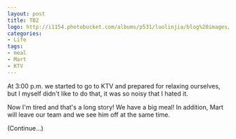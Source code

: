 ```yaml
---
layout: post
title: TB2
logo: http://i1154.photobucket.com/albums/p531/luolinjia/blog%20images/20150204_zps336fe444.jpg
categories:
- Life
tags:
- meal
- Mart
- KTV
---
```


At 3:00 p.m. we started to go to KTV and prepared for relaxing ourselves, but I myself didn't like to do that, it was so noisy that I hated it.   

Now I'm tired and that's a long story! We have a big meal! In addition, Mart will leave our team and we see him off at the same time.  

(Continue...)
